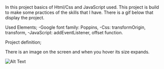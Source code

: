 In this project basics of Html/Css and JavaScript used. This project is build to make some practices of the skills that I have. There is a gif below that display the project.

Used Elements;
-Google font family: Poppins,
-Css: transformOrigin, transform,
-JavaScript: addEventListener, offset function.

Project definition;

There is an image on the screen and when you hover its size expands.

![Alt Text](https://media.giphy.com/media/ty1TwOnBXETUTBCsnr/giphy.gif)
